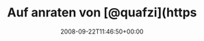 ---
retweeted: false
source: <a href="http://twitter.com" rel="nofollow">Twitter Web Client</a>
entities:
  hashtags: []
  symbols: []
  user_mentions:
  - name: quafzi
    screen_name: quafzi
    indices:
    - '16'
    - '23'
    id_str: '15355135'
    id: '15355135'
  urls: []
display_text_range:
- '0'
- '55'
favorite_count: '0'
id_str: '930292482'
truncated: false
retweet_count: '0'
id: '930292482'
created_at: Mon Sep 22 11:46:50 +0000 2008
favorited: false
full_text: Auf anraten von [@quafzi](https://twitter.com/quafzi) mal wieder Kile gestartet...
  :)
lang: de
tags:
- pesos:twitter
date: '2008-09-22T11:46:50+00:00'
src: https://twitter.com/bascht/status/930292482
original_url: https://twitter.com/bascht/status/930292482
type: twitter_tweet
text: Auf anraten von [@quafzi](https://twitter.com/quafzi) mal wieder Kile gestartet...
  :)
title: Auf anraten von [@quafzi](https

---